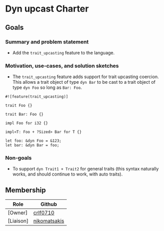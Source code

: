 # Dyn upcast Charter

## Goals

### Summary and problem statement

* Add the `trait_upcasting` feature to the language.

### Motivation, use-cases, and solution sketches

* The `trait_upcasting` feature adds support for trait upcasting coercion. This allows a
trait object of type `dyn Bar` to be cast to a trait object of type `dyn Foo`
so long as `Bar: Foo`.

```rust,edition2018
#![feature(trait_upcasting)]

trait Foo {}

trait Bar: Foo {}

impl Foo for i32 {}

impl<T: Foo + ?Sized> Bar for T {}

let foo: &dyn Foo = &123;
let bar: &dyn Bar = foo;
```

### Non-goals

* To support `dyn Trait1 + Trait2` for general traits (this syntax naturally works, and should continue to work, with auto traits).

## Membership

| Role | Github |
| ---  | --- |
| [Owner] | [crlf0710](https://github.com/crlf0710) |
| [Liaison] | [nikomatsakis](https://github.com/nikomatsakis) |
